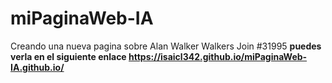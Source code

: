 # miPaginaWeb-IA
Creando una nueva pagina sobre Alan Walker
Walkers Join
#31995
**puedes verla en el siguiente enlace  https://isaicl342.github.io/miPaginaWeb-IA.github.io/**

